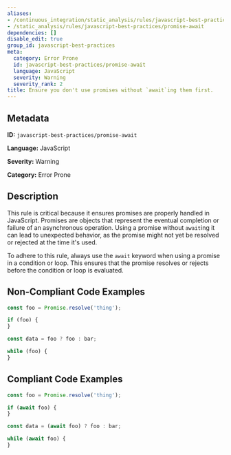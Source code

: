 ```yaml
---
aliases:
- /continuous_integration/static_analysis/rules/javascript-best-practices/promise-await
- /static_analysis/rules/javascript-best-practices/promise-await
dependencies: []
disable_edit: true
group_id: javascript-best-practices
meta:
  category: Error Prone
  id: javascript-best-practices/promise-await
  language: JavaScript
  severity: Warning
  severity_rank: 2
title: Ensure you don't use promises without `await`ing them first.
---
```

<!--  SOURCED FROM https://github.com/DataDog/datadog-static-analyzer-rule-docs -->


## Metadata
**ID:** `javascript-best-practices/promise-await`

**Language:** JavaScript

**Severity:** Warning

**Category:** Error Prone

## Description
This rule is critical because it ensures promises are properly handled in JavaScript. Promises are objects that represent the eventual completion or failure of an asynchronous operation. Using a promise without `await`ing it can lead to unexpected behavior, as the promise might not yet be resolved or rejected at the time it's used.

To adhere to this rule, always use the `await` keyword when using a promise in a condition or loop. This ensures that the promise resolves or rejects before the condition or loop is evaluated.

## Non-Compliant Code Examples
```javascript
const foo = Promise.resolve('thing');

if (foo) {
}

const data = foo ? foo : bar;

while (foo) {
}
```

## Compliant Code Examples
```javascript
const foo = Promise.resolve('thing');

if (await foo) {
}

const data = (await foo) ? foo : bar;

while (await foo) {
}
```
